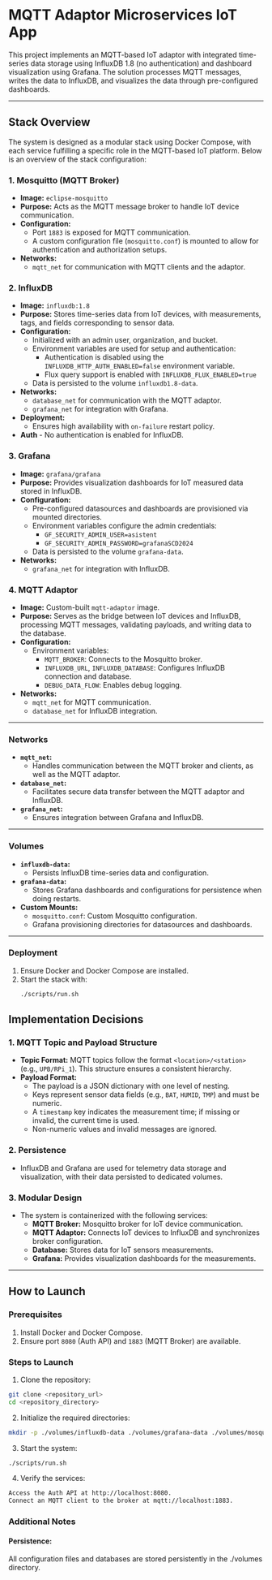 # MQTT Adaptor Microservices IoT App

This project implements an MQTT-based IoT adaptor with integrated time-series data storage using InfluxDB 1.8
(no authentication) and dashboard visualization using Grafana. The solution processes MQTT messages,
writes the data to InfluxDB, and visualizes the data through pre-configured dashboards.

---

## **Stack Overview**

The system is designed as a modular stack using Docker Compose, with each service fulfilling a specific
role in the MQTT-based IoT platform. Below is an overview of the stack configuration:

### **1. Mosquitto (MQTT Broker)**
- **Image:** `eclipse-mosquitto`
- **Purpose:** Acts as the MQTT message broker to handle IoT device communication.
- **Configuration:**
    - Port `1883` is exposed for MQTT communication.
    - A custom configuration file (`mosquitto.conf`) is mounted to allow for authentication and authorization setups.
- **Networks:**
    - `mqtt_net` for communication with MQTT clients and the adaptor.

### **2. InfluxDB**
- **Image:** `influxdb:1.8`
- **Purpose:** Stores time-series data from IoT devices, with measurements, tags, and fields corresponding to sensor data.
- **Configuration:**
    - Initialized with an admin user, organization, and bucket.
    - Environment variables are used for setup and authentication:
        - Authentication is disabled using the `INFLUXDB_HTTP_AUTH_ENABLED=false` environment variable.
        - Flux query support is enabled with `INFLUXDB_FLUX_ENABLED=true`
    - Data is persisted to the volume `influxdb1.8-data`.
- **Networks:**
    - `database_net` for communication with the MQTT adaptor.
    - `grafana_net` for integration with Grafana.
- **Deployment:**
    - Ensures high availability with `on-failure` restart policy.
- **Auth** - No authentication is enabled for InfluxDB.

### **3. Grafana**
- **Image:** `grafana/grafana`
- **Purpose:** Provides visualization dashboards for IoT measured data stored in InfluxDB.
- **Configuration:**
    - Pre-configured datasources and dashboards are provisioned via mounted directories.
    - Environment variables configure the admin credentials:
        - `GF_SECURITY_ADMIN_USER=asistent`
        - `GF_SECURITY_ADMIN_PASSWORD=grafanaSCD2024`
    - Data is persisted to the volume `grafana-data`.
- **Networks:**
    - `grafana_net` for integration with InfluxDB.

### **4. MQTT Adaptor**
- **Image:** Custom-built `mqtt-adaptor` image.
- **Purpose:** Serves as the bridge between IoT devices and InfluxDB, processing MQTT messages, validating payloads, and writing data to the database.
- **Configuration:**
    - Environment variables:
        - `MQTT_BROKER`: Connects to the Mosquitto broker.
        - `INFLUXDB_URL`, `INFLUXDB_DATABASE`: Configures InfluxDB connection and database.
        - `DEBUG_DATA_FLOW`: Enables debug logging.
- **Networks:**
    - `mqtt_net` for MQTT communication.
    - `database_net` for InfluxDB integration.

---

### **Networks**
- **`mqtt_net`:**
    - Handles communication between the MQTT broker and clients, as well as the MQTT adaptor.
- **`database_net`:**
    - Facilitates secure data transfer between the MQTT adaptor and InfluxDB.
- **`grafana_net`:**
    - Ensures integration between Grafana and InfluxDB.

---

### **Volumes**
- **`influxdb-data`:**
    - Persists InfluxDB time-series data and configuration.
- **`grafana-data`:**
    - Stores Grafana dashboards and configurations for persistence when doing restarts.
- **Custom Mounts:**
    - `mosquitto.conf`: Custom Mosquitto configuration.
    - Grafana provisioning directories for datasources and dashboards.

---

### **Deployment**
1. Ensure Docker and Docker Compose are installed.
2. Start the stack with:
   ```bash
   ./scripts/run.sh
    ```

## **Implementation Decisions**

### **1. MQTT Topic and Payload Structure**
- **Topic Format:** MQTT topics follow the format `<location>/<station>` (e.g., `UPB/RPi_1`). 
This structure ensures a consistent hierarchy.
- **Payload Format:**
    - The payload is a JSON dictionary with one level of nesting.
    - Keys represent sensor data fields (e.g., `BAT`, `HUMID`, `TMP`) and must be numeric.
    - A `timestamp` key indicates the measurement time; if missing or invalid, the current time is used.
    - Non-numeric values and invalid messages are ignored.

### **2. Persistence**
- InfluxDB and Grafana are used for telemetry data storage and visualization, with their data persisted to dedicated volumes.

### **3. Modular Design**
- The system is containerized with the following services:
    - **MQTT Broker:** Mosquitto broker for IoT device communication.
    - **MQTT Adaptor:** Connects IoT devices to InfluxDB and synchronizes broker configuration.
    - **Database:** Stores data for IoT sensors measurements.
    - **Grafana:** Provides visualization dashboards for the measurements.

---

## **How to Launch**

### **Prerequisites**
1. Install Docker and Docker Compose.
2. Ensure port `8080` (Auth API) and `1883` (MQTT Broker) are available.

### **Steps to Launch**

1. Clone the repository:
```bash
git clone <repository_url>
cd <repository_directory>
```
2. Initialize the required directories:
```bash
mkdir -p ./volumes/influxdb-data ./volumes/grafana-data ./volumes/mosquitto-config
```
3. Start the system:
```bash
./scripts/run.sh
```
4. Verify the services:
```bash
Access the Auth API at http://localhost:8080.
Connect an MQTT client to the broker at mqtt://localhost:1883.
```

### **Additional Notes**
#### Persistence:

All configuration files and databases are stored persistently in the ./volumes directory.

